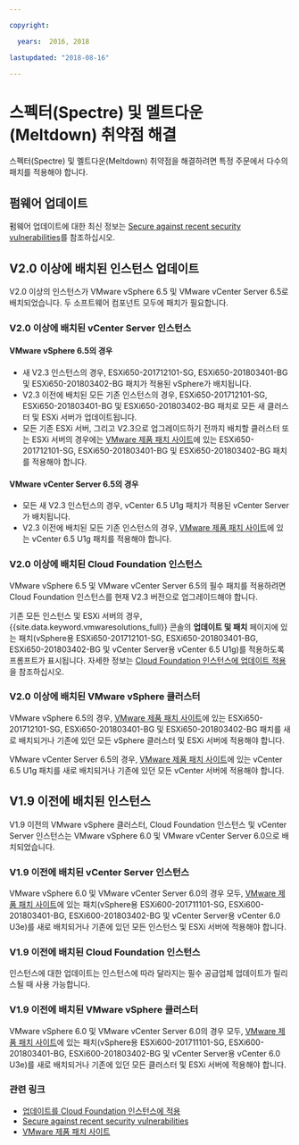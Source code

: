 ```yaml
---

copyright:

  years:  2016, 2018

lastupdated: "2018-08-16"

---
```


# 스펙터(Spectre) 및 멜트다운(Meltdown) 취약점 해결

스펙터(Spectre) 및 멜트다운(Meltdown) 취약점을 해결하려면 특정 주문에서 다수의 패치를 적용해야 합니다.

## 펌웨어 업데이트

펌웨어 업데이트에 대한 최신 정보는 [Secure against recent security vulnerabilities](https://www.ibm.com/blogs/bluemix/2018/01/ibm-cloud-spectre-meltdown-vulnerabilities/)를 참조하십시오.

## V2.0 이상에 배치된 인스턴스 업데이트

V2.0 이상의 인스턴스가 VMware vSphere 6.5 및 VMware vCenter Server 6.5로 배치되었습니다. 두 소프트웨어 컴포넌트 모두에 패치가 필요합니다.

### V2.0 이상에 배치된 vCenter Server 인스턴스

#### VMware vSphere 6.5의 경우

* 새 V2.3 인스턴스의 경우, ESXi650-201712101-SG, ESXi650-201803401-BG 및 ESXi650-201803402-BG 패치가 적용된 vSphere가 배치됩니다.  
* V2.3 이전에 배치된 모든 기존 인스턴스의 경우, ESXi650-201712101-SG, ESXi650-201803401-BG 및 ESXi650-201803402-BG 패치로 모든 새 클러스터 및 ESXi 서버가 업데이트됩니다.
* 모든 기존 ESXi 서버, 그리고 V2.3으로 업그레이드하기 전까지 배치할 클러스터 또는 ESXi 서버의 경우에는 [VMware 제품 패치 사이트](https://my.vmware.com/group/vmware/patch)에 있는 ESXi650-201712101-SG, ESXi650-201803401-BG 및 ESXi650-201803402-BG 패치를 적용해야 합니다.

#### VMware vCenter Server 6.5의 경우

* 모든 새 V2.3 인스턴스의 경우, vCenter 6.5 U1g 패치가 적용된 vCenter Server가 배치됩니다.
* V2.3 이전에 배치된 모든 기존 인스턴스의 경우, [VMware 제품 패치 사이트](https://my.vmware.com/group/vmware/patch)에 있는 vCenter 6.5 U1g 패치를 적용해야 합니다.

### V2.0 이상에 배치된 Cloud Foundation 인스턴스

VMware vSphere 6.5 및 VMware vCenter Server 6.5의 필수 패치를 적용하려면 Cloud Foundation 인스턴스를 현재 V2.3 버전으로 업그레이드해야 합니다.

기존 모든 인스턴스 및 ESXi 서버의 경우, {{site.data.keyword.vmwaresolutions_full}} 콘솔의 **업데이트 및 패치** 페이지에 있는 패치(vSphere용 ESXi650-201712101-SG, ESXi650-201803401-BG, ESXi650-201803402-BG 및 vCenter Server용 vCenter 6.5 U1g)를 적용하도록 프롬프트가 표시됩니다. 자세한 정보는 [Cloud Foundation 인스턴스에 업데이트 적용](../sddc/sd_applyingupdates.html)을 참조하십시오.

### V2.0 이상에 배치된 VMware vSphere 클러스터

VMware vSphere 6.5의 경우, [VMware 제품 패치 사이트](https://my.vmware.com/group/vmware/patch)에 있는 ESXi650-201712101-SG, ESXi650-201803401-BG 및 ESXi650-201803402-BG 패치를 새로 배치되거나 기존에 있던 모든 vSphere 클러스터 및 ESXi 서버에 적용해야 합니다.

VMware vCenter Server 6.5의 경우, [VMware 제품 패치 사이트](https://my.vmware.com/group/vmware/patch)에 있는 vCenter 6.5 U1g 패치를 새로 배치되거나 기존에 있던 모든 vCenter 서버에 적용해야 합니다.

## V1.9 이전에 배치된 인스턴스

V1.9 이전의 VMware vSphere 클러스터, Cloud Foundation 인스턴스 및 vCenter Server 인스턴스는 VMware vSphere 6.0 및 VMware vCenter Server 6.0으로 배치되었습니다.

### V1.9 이전에 배치된 vCenter Server 인스턴스

VMware vSphere 6.0 및 VMware vCenter Server 6.0의 경우 모두, [VMware 제품 패치 사이트](https://my.vmware.com/group/vmware/patch)에 있는 패치(vSphere용 ESXi600-201711101-SG, ESXi600-201803401-BG, ESXi600-201803402-BG 및 vCenter Server용 vCenter 6.0 U3e)를 새로 배치되거나 기존에 있던 모든 인스턴스 및 ESXi 서버에 적용해야 합니다.

### V1.9 이전에 배치된 Cloud Foundation 인스턴스

인스턴스에 대한 업데이트는 인스턴스에 따라 달라지는 필수 공급업체 업데이트가 릴리스될 때 사용 가능합니다.

### V1.9 이전에 배치된 VMware vSphere 클러스터

VMware vSphere 6.0 및 VMware vCenter Server 6.0의 경우 모두, [VMware 제품 패치 사이트](https://my.vmware.com/group/vmware/patch)에 있는 패치(vSphere용 ESXi600-201711101-SG, ESXi600-201803401-BG, ESXi600-201803402-BG 및 vCenter Server용 vCenter 6.0 U3e)를 새로 배치되거나 기존에 있던 모든 클러스터 및 ESXi 서버에 적용해야 합니다.

### 관련 링크

* [업데이트를 Cloud Foundation 인스턴스에 적용](../sddc/sd_applyingupdates.html)
* [Secure against recent security vulnerabilities](https://www.ibm.com/blogs/bluemix/2018/01/ibm-cloud-spectre-meltdown-vulnerabilities/)
* [VMware 제품 패치 사이트](https://my.vmware.com/group/vmware/patch)
